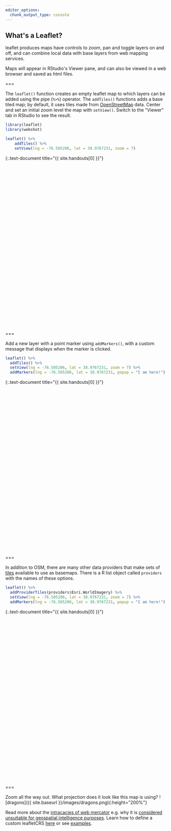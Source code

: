```yaml
---
editor_options: 
  chunk_output_type: console
---
```


## What's a Leaflet?

leaflet produces maps have controls to zoom, pan and toggle layers on and off, and can combine local data with base layers from web mapping services. 

Maps will appear in RStudio's Viewer pane, and can also be viewed in a web browser and saved as html files. 

===

The `leaflet()` function creates an empty leaflet map to which layers can be added using the pipe (`%>%`) operator. The `addTiles()` functions adds a base tiled map; by default, it uses tiles made from [OpenStreetMap](https://www.openstreetmap.org/) data. Center and set an initial zoom level the map with `setView()`. Switch to the "Viewer" tab in RStudio to see the result.


~~~r
library(leaflet)
library(webshot)

leaflet() %>%
    addTiles() %>%
    setView(lng = -76.505206, lat = 38.9767231, zoom = 7)
~~~
{:.text-document title="{{ site.handouts[0] }}"}

<div class="figure">
<!--html_preserve--><div id="htmlwidget-880a2535b3b7b1474862" style="width:504px;height:504px;" class="leaflet html-widget"></div>
<script type="application/json" data-for="htmlwidget-880a2535b3b7b1474862">{"x":{"options":{"crs":{"crsClass":"L.CRS.EPSG3857","code":null,"proj4def":null,"projectedBounds":null,"options":{}}},"calls":[{"method":"addTiles","args":["//{s}.tile.openstreetmap.org/{z}/{x}/{y}.png",null,null,{"minZoom":0,"maxZoom":18,"maxNativeZoom":null,"tileSize":256,"subdomains":"abc","errorTileUrl":"","tms":false,"continuousWorld":false,"noWrap":false,"zoomOffset":0,"zoomReverse":false,"opacity":1,"zIndex":null,"unloadInvisibleTiles":null,"updateWhenIdle":null,"detectRetina":false,"reuseTiles":false,"attribution":"&copy; <a href=\"http://openstreetmap.org\">OpenStreetMap<\/a> contributors, <a href=\"http://creativecommons.org/licenses/by-sa/2.0/\">CC-BY-SA<\/a>"}]}],"setView":[[38.9767231,-76.505206],7,[]]},"evals":[],"jsHooks":[]}</script><!--/html_preserve-->
<p class="caption"> </p>
</div>

===

Add a new layer with a point marker using `addMarkers()`, with a custom message that displays when the marker is clicked. 


~~~r
leaflet() %>%
  addTiles() %>%
  setView(lng = -76.505206, lat = 38.9767231, zoom = 7) %>%
  addMarkers(lng = -76.505206, lat = 38.9767231, popup = "I am here!")
~~~
{:.text-document title="{{ site.handouts[0] }}"}

<div class="figure">
<!--html_preserve--><div id="htmlwidget-f13936bef53c04d9afaf" style="width:504px;height:504px;" class="leaflet html-widget"></div>
<script type="application/json" data-for="htmlwidget-f13936bef53c04d9afaf">{"x":{"options":{"crs":{"crsClass":"L.CRS.EPSG3857","code":null,"proj4def":null,"projectedBounds":null,"options":{}}},"calls":[{"method":"addTiles","args":["//{s}.tile.openstreetmap.org/{z}/{x}/{y}.png",null,null,{"minZoom":0,"maxZoom":18,"maxNativeZoom":null,"tileSize":256,"subdomains":"abc","errorTileUrl":"","tms":false,"continuousWorld":false,"noWrap":false,"zoomOffset":0,"zoomReverse":false,"opacity":1,"zIndex":null,"unloadInvisibleTiles":null,"updateWhenIdle":null,"detectRetina":false,"reuseTiles":false,"attribution":"&copy; <a href=\"http://openstreetmap.org\">OpenStreetMap<\/a> contributors, <a href=\"http://creativecommons.org/licenses/by-sa/2.0/\">CC-BY-SA<\/a>"}]},{"method":"addMarkers","args":[38.9767231,-76.505206,null,null,null,{"clickable":true,"draggable":false,"keyboard":true,"title":"","alt":"","zIndexOffset":0,"opacity":1,"riseOnHover":false,"riseOffset":250},"I am here!",null,null,null,null,null,null]}],"setView":[[38.9767231,-76.505206],7,[]],"limits":{"lat":[38.9767231,38.9767231],"lng":[-76.505206,-76.505206]}},"evals":[],"jsHooks":[]}</script><!--/html_preserve-->
<p class="caption"> </p>
</div>

===

In addition to OSM, there are many other data providers that make sets of [tiles](https://wiki.openstreetmap.org/wiki/Tiles) available to use as basemaps. There is a R list object called `providers` with the names of these options. 


~~~r
leaflet() %>%
  addProviderTiles(providers$Esri.WorldImagery) %>%
  setView(lng = -76.505206, lat = 38.9767231, zoom = 7) %>%
  addMarkers(lng = -76.505206, lat = 38.9767231, popup = "I am here!")
~~~
{:.text-document title="{{ site.handouts[0] }}"}

<div class="figure">
<!--html_preserve--><div id="htmlwidget-0a446fa2d58d6da5ea97" style="width:504px;height:504px;" class="leaflet html-widget"></div>
<script type="application/json" data-for="htmlwidget-0a446fa2d58d6da5ea97">{"x":{"options":{"crs":{"crsClass":"L.CRS.EPSG3857","code":null,"proj4def":null,"projectedBounds":null,"options":{}}},"calls":[{"method":"addProviderTiles","args":["Esri.WorldImagery",null,null,{"errorTileUrl":"","noWrap":false,"zIndex":null,"unloadInvisibleTiles":null,"updateWhenIdle":null,"detectRetina":false,"reuseTiles":false}]},{"method":"addMarkers","args":[38.9767231,-76.505206,null,null,null,{"clickable":true,"draggable":false,"keyboard":true,"title":"","alt":"","zIndexOffset":0,"opacity":1,"riseOnHover":false,"riseOffset":250},"I am here!",null,null,null,null,null,null]}],"setView":[[38.9767231,-76.505206],7,[]],"limits":{"lat":[38.9767231,38.9767231],"lng":[-76.505206,-76.505206]}},"evals":[],"jsHooks":[]}</script><!--/html_preserve-->
<p class="caption"> </p>
</div>

===

Zoom all the way out. What projection does it look like this map is using? 
![dragons]({{ site.baseurl }}/images/dragons.png){:height="200%"}

Read more about the [intracacies of web mercator](https://www.researchgate.net/publication/265895464_Implications_of_Web_Mercator_and_Its_Use_in_Online_Mapping) e.g. why it is [considered unsuitable for geospatial intelligence purposes](https://www.slideshare.net/NGA_GEOINT/ngas-position-on-webmercator). Learn how to define a custom leafletCRS [here](https://rstudio.github.io/leaflet/projections.html) or see [examples](http://rpubs.com/bhaskarvk/leaflet-polarmaps).
